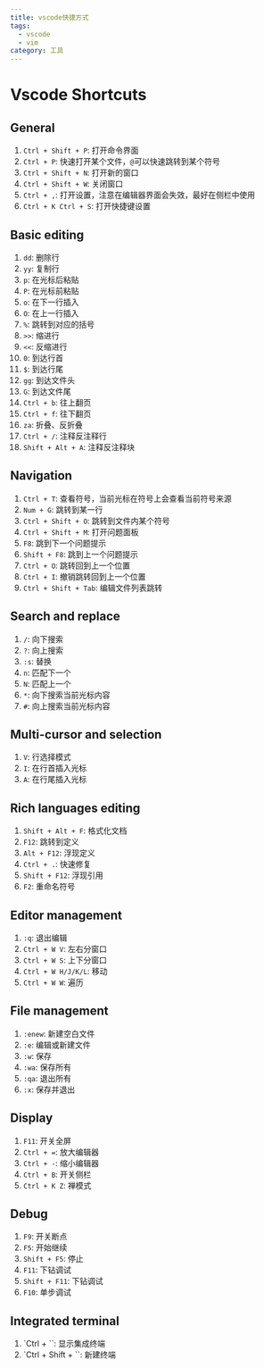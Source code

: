 ```yaml
---
title: vscode快捷方式
tags:
  - vscode
  - vim
category: 工具
---
```


# Vscode Shortcuts

## General

1. `Ctrl + Shift + P`: 打开命令界面
2. `Ctrl + P`: 快速打开某个文件，`@`可以快速跳转到某个符号
3. `Ctrl + Shift + N`: 打开新的窗口
4. `Ctrl + Shift + W`: 关闭窗口
5. `Ctrl + ,`: 打开设置，注意在编辑器界面会失效，最好在侧栏中使用
6. `Ctrl + K Ctrl + S`: 打开快捷键设置

## Basic editing

1. `dd`: 删除行
2. `yy`: 复制行
3. `p`: 在光标后粘贴
4. `P`: 在光标前粘贴
5. `o`: 在下一行插入
6. `O`: 在上一行插入
7. `%`: 跳转到对应的括号
8. `>>`: 缩进行
9. `<<`: 反缩进行
10. `0`: 到达行首
11. `$`: 到达行尾
12. `gg`: 到达文件头
13. `G`: 到达文件尾
14. `Ctrl + b`: 往上翻页
15. `Ctrl + f`: 往下翻页
16. `za`: 折叠、反折叠
17. `Ctrl + /`: 注释反注释行
18. `Shift + Alt + A`: 注释反注释块

## Navigation

1. `Ctrl + T`: 查看符号，当前光标在符号上会查看当前符号来源
2. `Num + G`: 跳转到某一行
3. `Ctrl + Shift + O`: 跳转到文件内某个符号
4. `Ctrl + Shift + M`: 打开问题面板
5. `F8`: 跳到下一个问题提示
6. `Shift + F8`: 跳到上一个问题提示
7. `Ctrl + O`: 跳转回到上一个位置
8. `Ctrl + I`: 撤销跳转回到上一个位置
9. `Ctrl + Shift + Tab`: 编辑文件列表跳转

## Search and replace

1. `/`: 向下搜索
2. `?`: 向上搜索
3. `:s`: 替换
4. `n`: 匹配下一个
5. `N`: 匹配上一个
6. `*`: 向下搜索当前光标内容
7. `#`: 向上搜索当前光标内容

## Multi-cursor and selection

1. `V`: 行选择模式
2. `I`: 在行首插入光标
3. `A`: 在行尾插入光标

## Rich languages editing

1. `Shift + Alt + F`: 格式化文档
2. `F12`: 跳转到定义
3. `Alt + F12`: 浮现定义
4. `Ctrl + .`: 快速修复
5. `Shift + F12`: 浮现引用
6. `F2`: 重命名符号

## Editor management

1. `:q`: 退出编辑
2. `Ctrl + W V`: 左右分窗口
3. `Ctrl + W S`: 上下分窗口
4. `Ctrl + W H/J/K/L`: 移动
5. `Ctrl + W W`: 遍历

## File management

1. `:enew`: 新建空白文件
2. `:e`: 编辑或新建文件
3. `:w`: 保存
4. `:wa`: 保存所有
5. `:qa`: 退出所有
6. `:x`: 保存并退出

## Display

1. `F11`: 开关全屏
2. `Ctrl + =`: 放大编辑器
3. `Ctrl + -`: 缩小编辑器
4. `Ctrl + B`: 开关侧栏
5. `Ctrl + K Z`: 禅模式

## Debug

1. `F9`: 开关断点
2. `F5`: 开始继续
3. `Shift + F5`: 停止
4. `F11`: 下钻调试
5. `Shift + F11`: 下钻调试
6. `F10`: 单步调试

## Integrated terminal

1. `Ctrl + \``: 显示集成终端
2. `Ctrl + Shift + \``: 新建终端

